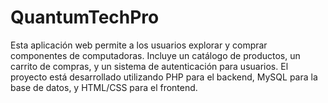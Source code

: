 # QuantumTechPro
Esta aplicación web permite a los usuarios explorar y comprar componentes de computadoras. Incluye un catálogo de productos, un carrito de compras, y un sistema de autenticación para usuarios. El proyecto está desarrollado utilizando PHP para el backend, MySQL para la base de datos, y HTML/CSS para el frontend.
